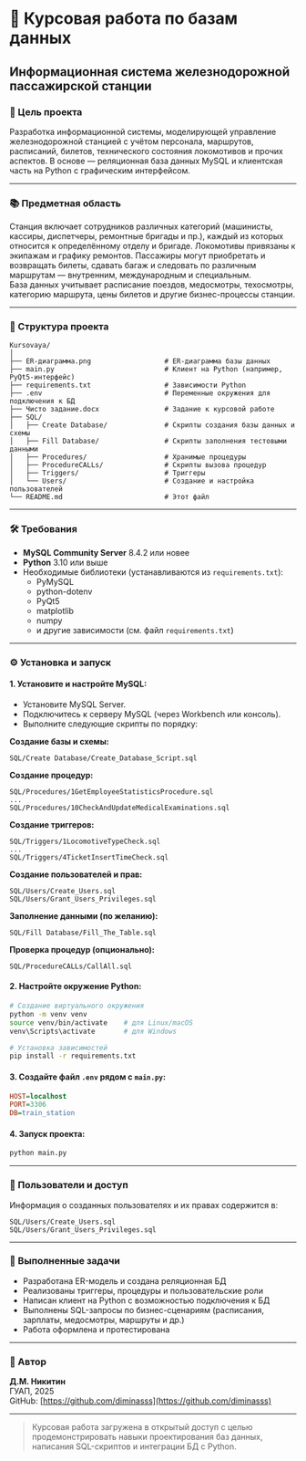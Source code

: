# 🚉 Курсовая работа по базам данных  
## Информационная система железнодорожной пассажирской станции

### 🎯 Цель проекта
Разработка информационной системы, моделирующей управление железнодорожной станцией с учётом персонала, маршрутов, расписаний, билетов, технического состояния локомотивов и прочих аспектов. В основе — реляционная база данных MySQL и клиентская часть на Python с графическим интерфейсом.

---

### 📚 Предметная область

Станция включает сотрудников различных категорий (машинисты, кассиры, диспетчеры, ремонтные бригады и пр.), каждый из которых относится к определённому отделу и бригаде. Локомотивы привязаны к экипажам и графику ремонтов. Пассажиры могут приобретать и возвращать билеты, сдавать багаж и следовать по различным маршрутам — внутренним, международным и специальным.  
База данных учитывает расписание поездов, медосмотры, техосмотры, категорию маршрута, цены билетов и другие бизнес-процессы станции.

---

### 📂 Структура проекта

```
Kursovaya/
│
├── ER-диаграмма.png                  # ER-диаграмма базы данных
├── main.py                           # Клиент на Python (например, PyQt5-интерфейс)
├── requirements.txt                  # Зависимости Python
├── .env                              # Переменные окружения для подключения к БД
├── Чисто задание.docx                # Задание к курсовой работе
├── SQL/
│   ├── Create Database/              # Скрипты создания базы данных и схемы
│   ├── Fill Database/                # Скрипты заполнения тестовыми данными
│   ├── Procedures/                   # Хранимые процедуры
│   ├── ProcedureCALLs/               # Скрипты вызова процедур
│   ├── Triggers/                     # Триггеры
│   └── Users/                        # Создание и настройка пользователей
└── README.md                         # Этот файл
```

---

### 🛠 Требования

- **MySQL Community Server** 8.4.2 или новее
- **Python** 3.10 или выше
- Необходимые библиотеки (устанавливаются из `requirements.txt`):
  - PyMySQL
  - python-dotenv
  - PyQt5
  - matplotlib
  - numpy
  - и другие зависимости (см. файл `requirements.txt`)

---

### ⚙️ Установка и запуск

#### 1. Установите и настройте MySQL:

- Установите MySQL Server.
- Подключитесь к серверу MySQL (через Workbench или консоль).
- Выполните следующие скрипты по порядку:

**Создание базы и схемы:**
```
SQL/Create Database/Create_Database_Script.sql
```

**Создание процедур:**
```
SQL/Procedures/1GetEmployeeStatisticsProcedure.sql
...
SQL/Procedures/10CheckAndUpdateMedicalExaminations.sql
```

**Создание триггеров:**
```
SQL/Triggers/1LocomotiveTypeCheck.sql
...
SQL/Triggers/4TicketInsertTimeCheck.sql
```

**Создание пользователей и прав:**
```
SQL/Users/Create_Users.sql
SQL/Users/Grant_Users_Privileges.sql
```

**Заполнение данными (по желанию):**
```
SQL/Fill Database/Fill_The_Table.sql
```

**Проверка процедур (опционально):**
```
SQL/ProcedureCALLs/CallAll.sql
```

#### 2. Настройте окружение Python:

```bash
# Создание виртуального окружения
python -m venv venv
source venv/bin/activate    # для Linux/macOS
venv\Scripts\activate       # для Windows

# Установка зависимостей
pip install -r requirements.txt
```

#### 3. Создайте файл `.env` рядом с `main.py`:

```ini
HOST=localhost
PORT=3306
DB=train_station
```

#### 4. Запуск проекта:

```bash
python main.py
```

---

### 👤 Пользователи и доступ

Информация о созданных пользователях и их правах содержится в:

```
SQL/Users/Create_Users.sql
SQL/Users/Grant_Users_Privileges.sql
```

---

### 🧠 Выполненные задачи

- Разработана ER-модель и создана реляционная БД
- Реализованы триггеры, процедуры и пользовательские роли
- Написан клиент на Python с возможностью подключения к БД
- Выполнены SQL-запросы по бизнес-сценариям (расписания, зарплаты, медосмотры, маршруты и др.)
- Работа оформлена и протестирована

---

### 📎 Автор

**Д.М. Никитин**   
ГУАП, 2025  
GitHub: [https://github.com/diminasss](https://github.com/diminasss)

---

> Курсовая работа загружена в открытый доступ с целью продемонстрировать навыки проектирования баз данных, написания SQL-скриптов и интеграции БД с Python.
